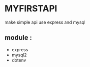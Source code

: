# MYFIRSTAPI
make simple api use express and mysql

## module :
  - express
  - mysql2
  - dotenv
 
